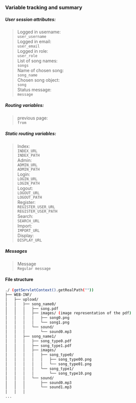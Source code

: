 ### Variable tracking and summary

##### User session attributes:

> Logged in username:  
``user_username``  
Logged in email:  
``user_email``  
Logged in role:  
``user_role``  
List of song names:  
``songs``  
Name of chosen song:  
``song_name``  
Chosen song object:  
``song``  
Status message:  
``message``

##### Routing variables:

> previous page:  
``from``

##### Static routing variables:

> Index:  
``INDEX_URL``  
``INDEX_PATH``  
Admin:  
``ADMIN_URL``  
``ADMIN_PATH``  
Login:  
``LOGIN_URL``  
``LOGIN_PATH``  
Logout:  
``LOGOUT_URL``  
``LOGOUT_PATH``  
Register:  
``REGISTER_USER_URL``  
``REGISTER_USER_PATH``  
Search:  
``SEARCH_URL``  
Import:  
``IMPORT_URL``  
Display:  
``DISPLAY_URL``

##### Messages

> Message  
``Regular message``

#### File structure

```bash
./ (getServletContext().getRealPath(""))
├── WEB-INF/
│   ├── upload/
│   │   ├── song_name0/
│   │   │   ├── song.pdf
│   │   │   ├── images/ (image representation of the pdf)
│   │   │   │   ├── song0.png
│   │   │   │   └── song1.png
│   │   │   └── sound/
│   │   │       └── sound0.mp3  
│   │   ├── song_name1/
│   │   │   ├── song_type0.pdf
│   │   │   ├── song_type1.pdf
│   │   │   ├── images/
│   │   │   │   ├── song_type0/
│   │   │   │   │   ├── song_type00.png
│   │   │   │   │   └── song_type01.png
│   │   │   │   └── song_type1/    
│   │   │   │       └── song_type10.png
│   │   │   └── sound/
│   │   │       ├── sound0.mp3
│   │   │       └── sound1.mp3
│   │   │
... 
```